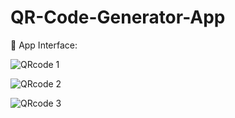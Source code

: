 # QR-Code-Generator-App
🔸 App Interface:


![QRcode 1](https://user-images.githubusercontent.com/71187936/213747603-fed87a73-f7f4-4170-996a-54ba061ca36c.png)


![QRcode 2](https://user-images.githubusercontent.com/71187936/213747700-34dfd1c3-5691-4e73-badf-c8f8300971e1.png)


![QRcode 3](https://user-images.githubusercontent.com/71187936/213747727-7dac2f4b-aae3-458c-af52-64b7c42be936.png)
